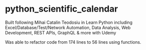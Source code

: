 # python_scientific_calendar

Built following Mihai Catalin Teodosiu in Learn Python including Excel/Database/Test/Network Automation, Data Analysis, Web Development, REST APIs, GraphQL & more with Udemy


Was able to refactor code from 174 lines to 56 lines using functions.